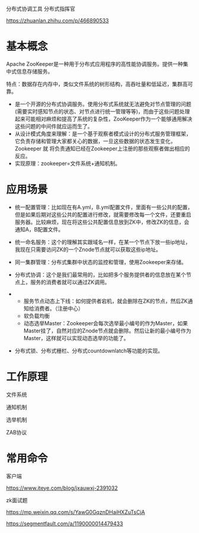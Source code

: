 分布式协调工具  分布式指挥官

https://zhuanlan.zhihu.com/p/466890533

# 基本概念

Apache ZooKeeper是一种用于分布式应用程序的高性能协调服务。提供一种集中式信息存储服务。

特点：数据存在内存中，类似文件系统的树形结构，高吞吐量和低延迟，集群高可靠。

- 是一个开源的分布式协调服务。使用分布式系统就无法避免对节点管理的问题(需要实时感知节点的状态、对节点进行统一管理等等)，而由于这些问题处理起来可能相对麻烦和提高了系统的复杂性，ZooKeeper作为一个能够通用解决这些问题的中间件就应运而生了。
- 从设计模式角度来理解：是一个基于观察者模式设计的分布式服务管理框架，它负责存储和管理大家都关心的数据，一旦这些数据的状态发生变化，Zookeeper 就 将负责通知已经在Zookeeper上注册的那些观察者做出相应的反应。
- 实现原理：zookeeper=文件系统+通知机制。

# 应用场景

- 统一配置管理：比如现在有A.yml，B.yml配置文件，里面有一些公共的配置，但是如果后期对这些公共的配置进行修改，就需要修改每一个文件，还要重启服务器。比较麻烦，现在将这些公共配置信息放到ZK中，修改ZK的信息，会通知A，B配置文件。

- 统一命名服务：这个的理解其实跟域名一样，在某一个节点下放一些ip地址，我现在只需要访问ZK的一个Znode节点就可以获取这些ip地址。

- 同一集群管理：分布式集群中状态的监控和管理，使用Zookeeper来存储。

- 分布式协调：这个是我们最常用的，比如把多个服务提供者的信息放在某个节点上，服务的消费者就可以通过ZK调用。

- - 服务节点动态上下线：如何提供者宕机，就会删除在ZK的节点，然后ZK通知给消费者。（注册中心）
  - 软负载均衡
  - 动态选举Master：Zookeeper会每次选举最小编号的作为Master，如果Master挂了，自然对应的Znode节点就会删除。然后让新的最小编号作为Master，这样就可以实现动态选举的功能了。

- 分布式锁、分布式栅栏、分布式countdownlatch等功能的实现。

# 工作原理

文件系统

通知机制

选举机制

ZAB协议

# 常用命令

客户端



https://www.iteye.com/blog/jxauwxj-2391032





zk面试题

https://mp.weixin.qq.com/s/YawG0GqznDHaiHXZuTsCjA

https://segmentfault.com/a/1190000014479433

